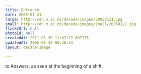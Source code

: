 ```yaml
---
title: Entrance
date: 2005-01-21
large: http://cdn.m.ac.nz/decade/images/20050121.jpg
small: http://cdn.m.ac.nz/decade/images/small/20050121.jpg
flickrUrl: null
photoId: null
createdAt: 2011-01-30 11:07:17.607135
updatedAt: 2005-01-30 00:36:23
layout: decade-image

---
```

to Answers, as seen at the beginning of a shift
